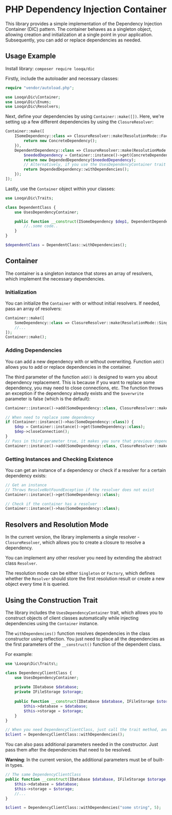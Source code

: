 # PHP Dependency Injection Container

This library provides a simple implementation of the Dependency Injection Container (DIC) pattern. The container behaves as a singleton object, allowing creation and initialization at a single point in your application. Subsequently, you can add or replace dependencies as needed.

## Usage Example

Install library:
`composer require looqa/dic`

Firstly, include the autoloader and necessary classes:

```php
require "vendor/autoload.php";

use Looqa\Dic\Container;
use Looqa\Dic\Enums;
use Looqa\Dic\Resolvers;
```

Next, define your dependencies by using `Container::make([])`. Here, we're setting up a few different dependencies by using the `ClosureResolver`:

```php
Container::make([
    ISomeDependency::class => ClosureResolver::make(ResolutionMode::Factory)->closure(function() {
        return new ConcreteDependency();
    }),
    DependentDependency::class => ClosureResolver::make(ResolutionMode::Factory)->closure(function() {
        $neededDependency = Container::instance()->get(ConcreteDependency::class);
        return new DependedDependency($neededDependency);
        // Alternatively, if you use the UsesDependencyContainer trait in DependedDependency
        return DependedDependency::withDependencies();
    });
]);
```

Lastly, use the `Container` object within your classes:

```php
use Looqa\Dic\Traits;

class DependentClass {
    use UsesDependencyContainer;

    public function __construct(ISomeDependency $dep1, DependentDependency $dep2) {
        //..some code..
    }
}

$dependentClass = DependentClass::withDependencies();
```

## Container

The container is a singleton instance that stores an array of resolvers, which implement the necessary dependencies.

### Initialization

You can initialize the `Container` with or without initial resolvers. If needed, pass an array of resolvers:

```php
Container::make([
    SomeDependency::class => ClosureResolver::make(ResolutionMode::Singleton)->closure(function () {}),
    //...
]);
Container::make();
```

### Adding Dependencies

You can add a new dependency with or without overwriting. Function `add()` allows you to add or replace dependencies in the container. 

The third parameter of the function `add()` is designed to warn you about dependency replacement. 
This is because if you want to replace some dependency, you may need to close connections, etc. 
The function throws an exception if the dependency already exists and the `$overwrite` parameter is false (which is the default):

```php
Container::instance()->add(SomeDependency::class, ClosureResolver::make(/* Resolution mode */)->closure(/* closure.. */));

// When need to replace some dependency
if (Container::instance()->has(SomeDependency::class)) {
    $dep = Container::instance()->get(SomeDependency::class);
    $dep->closeConnection();
}
// Pass in third parameter true, it makes you sure that previous dependency won't leave any leaks
Container::instance()->add(SomeDependency::class, ClosureResolver::make(/* Resolution mode */)->closure(/* closure.. */)), true);
```

### Getting Instances and Checking Existence

You can get an instance of a dependency or check if a resolver for a certain dependency exists:

```php
// Get an instance
// Throws ResolveNotFoundException if the resolver does not exist
Container::instance()->get(SomeDependency::class);

// Check if the container has a resolver
Container::instance()->has(SomeDependency::class);
```

## Resolvers and Resolution Mode

In the current version, the library implements a single resolver - `ClosureResolver`, which allows you to create a closure to resolve a dependency.

You can implement any other resolver you need by extending the abstract class `Resolver`.

The resolution mode can be either `Singleton` or `Factory`, which defines whether the `Resolver` should store 
the first resolution result or create a new object every time it is queried.

## Using the Construction Trait

The library includes the `UsesDependencyContainer` trait, which allows you to construct objects of client classes 
automatically while injecting dependencies using the `Container` instance.

The `withDependencies()` function resolves dependencies in the class constructor using reflection. You just need to place all the dependencies 
as the first parameters of the `__construct()` function of the dependent class.

For example:

```php
use \Looqa\Dic\Traits\;

class DependencyClientClass {
    use UsesDependencyContainer;
    
    private IDatabase $database;
    private IFileStorage $storage;
    
    public function __construct(IDatabase $database, IFileStorage $storage) {
        $this->database = $database;
        $this->storage = $storage;
    }
}

// When you need DependencyClientClass, just call the trait method, and the dependencies will be automatically resolved.
$client = DependencyClientClass::withDependencies();
```

You can also pass additional parameters needed in the constructor. Just pass them after the dependencies that need to be resolved.

**Warning**: In the current version, the additional parameters must be of built-in types.

```php
// The same DependencyClientClass
public function __construct(IDatabase $database, IFileStorage $storage, string $someString, int $someNumber) {
    $this->database = $database;
    $this->storage = $storage;
    //...
}

$client = DependencyClientClass::withDependencies("some string", 5);
```